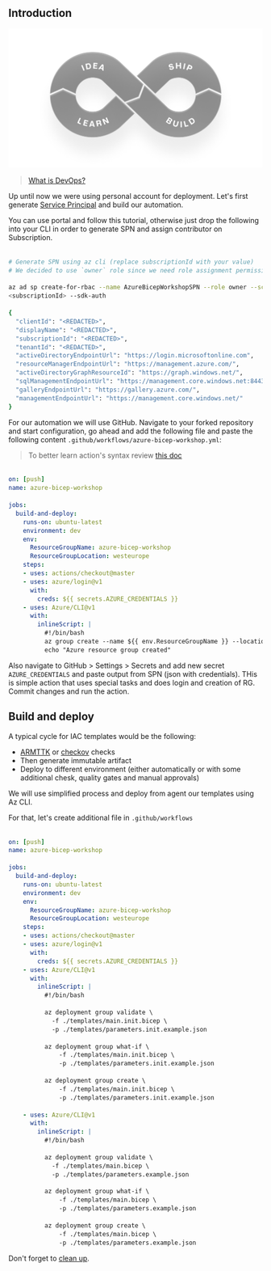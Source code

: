 ## Introduction

![GitHub DevOps](../.attachments/lifecycle.png)

> [What is DevOps?](https://resources.github.com/devops/)

Up until now we were using personal account for deployment. Let's first generate [Service Principal](https://docs.microsoft.com/en-us/azure/active-directory/develop/app-objects-and-service-principals#service-principal-object) and build our automation.

You can use portal and follow this tutorial, otherwise just drop the following into your CLI in order to generate SPN and assign contributor on Subscription.

```bash 

# Generate SPN using az cli (replace subscriptionId with your value)
# We decided to use `owner` role since we need role assignment permissions for managed identity

az ad sp create-for-rbac --name AzureBicepWorkshopSPN --role owner --scopes /subscriptions/
<subscriptionId> --sdk-auth

{
  "clientId": "<REDACTED>",
  "displayName": "<REDACTED>",
  "subscriptionId": "<REDACTED>",
  "tenantId": "<REDACTED>",
  "activeDirectoryEndpointUrl": "https://login.microsoftonline.com",
  "resourceManagerEndpointUrl": "https://management.azure.com/",
  "activeDirectoryGraphResourceId": "https://graph.windows.net/",
  "sqlManagementEndpointUrl": "https://management.core.windows.net:8443/",
  "galleryEndpointUrl": "https://gallery.azure.com/",
  "managementEndpointUrl": "https://management.core.windows.net/"
}

```

For our automation we will use GitHub. Navigate to your forked repository and start configuration, go ahead and add the following file and paste the following content `.github/workflows/azure-bicep-workshop.yml`:

> To better learn action's syntax review [this doc](https://docs.github.com/en/actions/learn-github-actions/understanding-github-actions)

```yaml

on: [push]
name: azure-bicep-workshop

jobs:
  build-and-deploy:
    runs-on: ubuntu-latest
    environment: dev
    env:
      ResourceGroupName: azure-bicep-workshop
      ResourceGroupLocation: westeurope
    steps:
    - uses: actions/checkout@master
    - uses: azure/login@v1
      with:
        creds: ${{ secrets.AZURE_CREDENTIALS }}
    - uses: Azure/CLI@v1
      with:
        inlineScript: |
          #!/bin/bash
          az group create --name ${{ env.ResourceGroupName }} --location ${{ env.ResourceGroupLocation }}
          echo "Azure resource group created"

```

Also navigate to GitHub > Settings > Secrets and add new secret `AZURE_CREDENTIALS` and paste output from SPN (json with credentials). THis is simple action that uses special tasks and does login and creation of RG. Commit changes and run the action.

## Build and deploy

A typical cycle for IAC templates would be the following:

- [ARMTTK](https://docs.microsoft.com/en-us/azure/azure-resource-manager/templates/test-toolkit) or [checkov](https://www.checkov.io/) checks
- Then generate immutable artifact
- Deploy to different environment (either automatically or with some additional chesk, quality gates and manual approvals)

We will use simplified process and deploy from agent our templates using Az CLI.

For that, let's create additional file in `.github/workflows`

```yaml

on: [push]
name: azure-bicep-workshop

jobs:
  build-and-deploy:
    runs-on: ubuntu-latest
    environment: dev
    env:
      ResourceGroupName: azure-bicep-workshop
      ResourceGroupLocation: westeurope
    steps:
    - uses: actions/checkout@master
    - uses: azure/login@v1
      with:
        creds: ${{ secrets.AZURE_CREDENTIALS }}
    - uses: Azure/CLI@v1
      with:
        inlineScript: |
          #!/bin/bash

          az deployment group validate \
            -f ./templates/main.init.bicep \
            -p ./templates/parameters.init.example.json 

          az deployment group what-if \
              -f ./templates/main.init.bicep \
              -p ./templates/parameters.init.example.json 

          az deployment group create \
              -f ./templates/main.init.bicep \
              -p ./templates/parameters.init.example.json 
                    
    - uses: Azure/CLI@v1
      with:
        inlineScript: |
          #!/bin/bash

          az deployment group validate \
            -f ./templates/main.bicep \
            -p ./templates/parameters.example.json 

          az deployment group what-if \
              -f ./templates/main.bicep \
              -p ./templates/parameters.example.json 

          az deployment group create \
              -f ./templates/main.bicep \
              -p ./templates/parameters.example.json 


```

Don't forget to [clean up](7-clean-up.md).